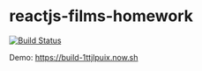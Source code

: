 ﻿# reactjs-films-homework
[![Build Status](https://travis-ci.org/ViktorNA/reactjs-films-homework.svg?branch=master)](https://travis-ci.org/ViktorNA/reactjs-films-homework)

Demo: https://build-1ttjlpuix.now.sh
